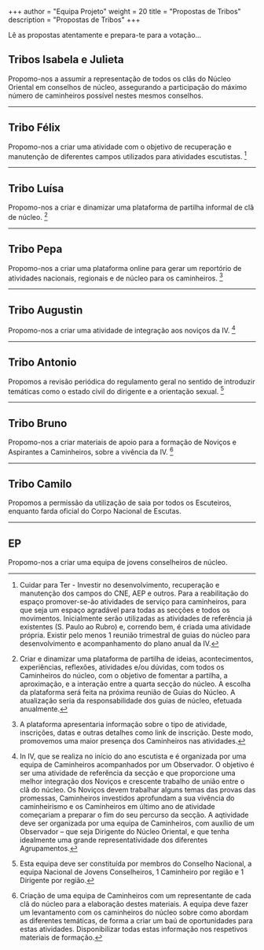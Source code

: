 +++
author = "Equipa Projeto"
weight = 20
title = "Propostas de Tribos"
description = "Propostas de Tribos"
+++

Lê as propostas atentamente e prepara-te para a votação...

<!--more-->

## Tribos Isabela e Julieta

Propomo-nos a assumir a representação de todos os clãs do Núcleo Oriental em conselhos de núcleo, assegurando a participação do máximo número de caminheiros possível nestes mesmos conselhos.

---

## Tribo Félix

Propomo-nos a criar uma atividade com o objetivo de recuperação e manutenção de diferentes campos utilizados para atividades escutistas. [^1]

---

## Tribo Luísa

Propomo-nos a criar e dinamizar uma plataforma de partilha informal de clã de núcleo. [^2]

---

## Tribo Pepa

Propomo-nos a criar uma plataforma online para gerar um reportório de atividades nacionais, regionais e de núcleo para os caminheiros. [^3]

---

## Tribo Augustin

Propomo-nos a criar uma atividade de integração aos noviços da IV. [^4]

---

## Tribo Antonio

Propomos a revisão periódica do regulamento geral no sentido de introduzir temáticas como o estado civil do dirigente e a orientação sexual. [^5]

---

## Tribo Bruno

Propomo-nos a criar materiais de apoio para a formação de Noviços e Aspirantes a Caminheiros, sobre a vivência da IV. [^6]

---

## Tribo Camilo

Propomos a permissão da utilização de saia por todos os Escuteiros, enquanto farda oficial do Corpo Nacional de Escutas.

---

## EP

Propomo-nos a criar uma equipa de jovens conselheiros de núcleo.

[^1]:
    Cuidar para Ter - Investir no desenvolvimento, recuperação e manutenção dos campos do CNE, AEP e outros. Para a reabilitação do espaço promover-se-ão atividades de serviço para caminheiros, para que seja um espaço agradável para todas as secções e todos os movimentos.
    Inicialmente serão utilizadas as atividades de referência já existentes (S. Paulo ao Rubro) e, correndo bem, é criada uma atividade própria.
    Existir pelo menos 1 reunião trimestral de guias do núcleo para desenvolvimento e acompanhamento do plano anual da IV.

[^2]:
    Criar e dinamizar uma plataforma de partilha de ideias, acontecimentos, experiências, reflexões, atividades e/ou dúvidas, com todos os Caminheiros do núcleo, com o objetivo de fomentar a partilha, a aproximação, e a interação entre a quarta secção do núcleo.
    A escolha da plataforma será feita na próxima reunião de Guias do Núcleo. A atualização seria da responsabilidade dos guias de núcleo, efetuada anualmente.

[^3]: A plataforma apresentaria informação sobre o tipo de atividade, inscrições, datas e outras detalhes como link de inscrição. Deste modo, promovemos uma maior presença dos Caminheiros nas atividades.
[^4]: In IV, que se realiza no início do ano escutista e é organizada por uma equipa de Caminheiros acompanhados por um Observador. O objetivo é ser uma atividade de referência da secção e que proporcione uma melhor integração dos Noviços e crescente trabalho de união entre o clã do núcleo. Os Noviços devem trabalhar alguns temas das provas das promessas, Caminheiros investidos aprofundam a sua vivência do caminheirismo e os Caminheiros em último ano de atividade começariam a preparar o fim do seu percurso da secção. A aqtividade deve ser organizada por uma equipa de Caminheiros, com auxílio de um Observador – que seja Dirigente do Núcleo Oriental, e que tenha idealmente uma grande representatividade dos diferentes Agrupamentos.
[^5]: Esta equipa deve ser constituída por membros do Conselho Nacional, a equipa Nacional de Jovens Conselheiros, 1 Caminheiro por região e 1 Dirigente por região.
[^6]:
    Criação de uma equipa de Caminheiros com um representante de cada clã do núcleo para a elaboração destes materiais.
    A equipa deve fazer um levantamento com os caminheiros do núcleo sobre como abordam as diferentes temáticas, de forma a criar um baú de oportunidades para estas atividades.
    Disponibilizar todas estas informação nos respetivos materiais de formação.
